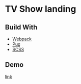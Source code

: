 # TV Show landing

## Build With
- [Webpack](https://webpack.js.org/) 
- [Pug](https://pugjs.org/api/getting-started.html)
- [SCSS](https://sass-scss.ru/)

## Demo
[link](https://deniscom3.github.io/tv-show-landing)